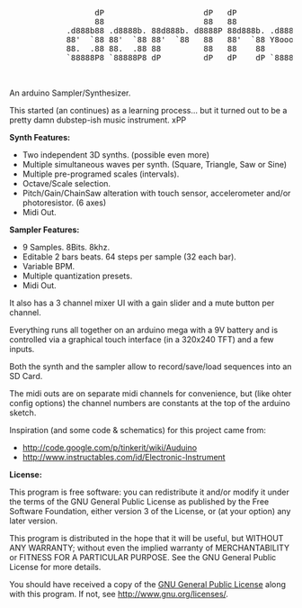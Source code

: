 <pre>
			      dP                     dP   dP                  dP                     
			      88                     88   88                  88                     
			.d888b88 .d8888b. 88d888b. d8888P 88d888b. .d8888b. d8888P .d8888b. 88d888b. 
			88'  `88 88'  `88 88'  `88   88   88'  `88 Y8ooooo.   88   88ooood8 88'  `88 
			88.  .88 88.  .88 88         88   88    88       88   88   88.  ... 88.  .88 
			`88888P8 `88888P8 dP         dP   dP    dP `88888P'   dP   `88888P' 88Y888P' 
			                                                                    88       
			                                                                    dP       
</pre>

An arduino Sampler/Synthesizer.

This started (an continues) as a learning process... but it turned out to be a pretty damn dubstep-ish music instrument. xPP

**Synth Features:**

- Two independent 3D synths. (possible even more)
- Multiple simultaneous waves per synth. (Square, Triangle, Saw or Sine)
- Multiple pre-programed scales (intervals).
- Octave/Scale selection.
- Pitch/Gain/ChainSaw alteration with touch sensor, accelerometer and/or photoresistor. (6 axes)
- Midi Out.

**Sampler Features:**

- 9 Samples. 8Bits. 8khz.
- Editable 2 bars beats. 64 steps per sample (32 each bar).
- Variable BPM.
- Multiple quantization presets.
- Midi Out.

It also has a 3 channel mixer UI with a gain slider and a mute button per channel.

Everything runs all together on an arduino mega with a 9V battery and is controlled via a graphical touch interface (in a 320x240 TFT) and a few inputs.

Both the synth and the sampler allow to record/save/load sequences into an SD Card.

The midi outs are on separate midi channels for convenience, but (like ohter config options) the channel numbers are constants at the top of the arduino sketch.

Inspiration (and some code & schematics) for this project came from:

- http://code.google.com/p/tinkerit/wiki/Auduino
- http://www.instructables.com/id/Electronic-Instrument

**License:**

This program is free software: you can redistribute it and/or modify
it under the terms of the GNU General Public License as published by
the Free Software Foundation, either version 3 of the License, or
(at your option) any later version.

This program is distributed in the hope that it will be useful,
but WITHOUT ANY WARRANTY; without even the implied warranty of
MERCHANTABILITY or FITNESS FOR A PARTICULAR PURPOSE. See the
GNU General Public License for more details.

You should have received a copy of the [GNU General Public License](https://github.com/dEsteban/DarthStep/blob/master/LICENSE)
along with this program. If not, see <http://www.gnu.org/licenses/>.
